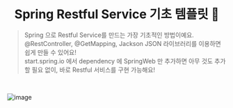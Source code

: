<h1 align="center">Spring Restful Service 기초 템플릿 👋</h1>

> Spring 으로 Restful Service를 만드는 가장 기초적인 방법이예요. <br>
> @RestController, @GetMapping, Jackson JSON 라이브러리를 이용하면 쉽게 만들 수 있어요! <br>
> start.spring.io 에서 dependency 에 SpringWeb 만 추가하면 아무 것도 추가할 필요 없이, 바로 Restful 서비스를 구현 가능해요! <br>

<br>

![image](https://github.com/binary-river/buildrest/assets/66468384/4038ecb9-05a5-440c-9e58-2153e6cb92b7)

